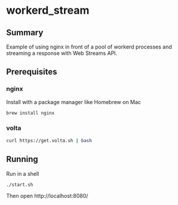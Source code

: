 # workerd_stream

## Summary

Example of using nginx in front of a pool of workerd processes and streaming a response with Web Streams API.

## Prerequisites

### nginx

Install with a package manager like Homebrew on Mac

```sh
brew install nginx
```

### volta

```sh
curl https://get.volta.sh | bash
```

## Running

Run in a shell

```sh
./start.sh
```

Then open http://localhost:8080/
